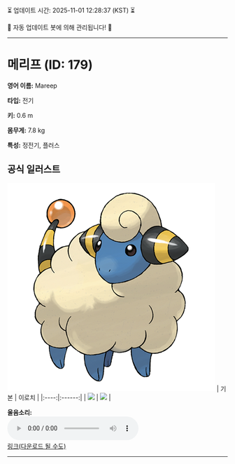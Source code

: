 
⏳ 업데이트 시간: 2025-11-01 12:28:37 (KST) ⏳

🤖 자동 업데이트 봇에 의해 관리됩니다! 🤖

---

# 메리프 (ID: 179)
**영어 이름:** Mareep

**타입:** 전기

**키:** 0.6 m

**몸무게:** 7.8 kg

**특성:** 정전기, 플러스

## 공식 일러스트
![](https://raw.githubusercontent.com/PokeAPI/sprites/master/sprites/pokemon/other/official-artwork/179.png)
| 기본 | 이로치 |
|:----:|:------:|
| <img src="http://play.pokemonshowdown.com/sprites/ani/mareep.gif" width="200"> | <img src="http://play.pokemonshowdown.com/sprites/ani-shiny/mareep.gif" width="200"> |

**울음소리:**<br><audio controls src="https://raw.githubusercontent.com/PokeAPI/cries/main/cries/pokemon/latest/179.ogg"></audio><br> [링크(다운로드 될 수도)](https://raw.githubusercontent.com/PokeAPI/cries/main/cries/pokemon/latest/179.ogg)


---
